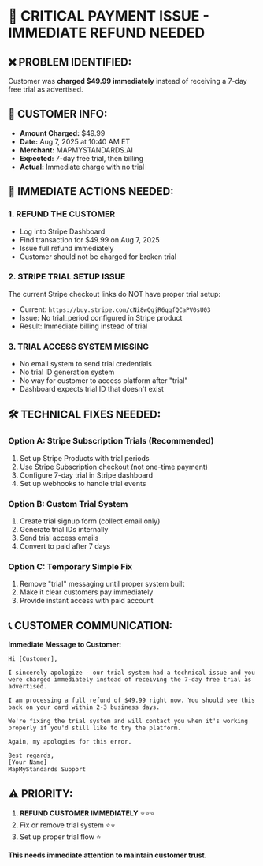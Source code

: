 # 🚨 CRITICAL PAYMENT ISSUE - IMMEDIATE REFUND NEEDED

## ❌ PROBLEM IDENTIFIED:
Customer was **charged $49.99 immediately** instead of receiving a 7-day free trial as advertised.

## 📧 CUSTOMER INFO:
- **Amount Charged:** $49.99
- **Date:** Aug 7, 2025 at 10:40 AM ET
- **Merchant:** MAPMYSTANDARDS.AI
- **Expected:** 7-day free trial, then billing
- **Actual:** Immediate charge with no trial

## 🔧 IMMEDIATE ACTIONS NEEDED:

### 1. **REFUND THE CUSTOMER**
- Log into Stripe Dashboard
- Find transaction for $49.99 on Aug 7, 2025
- Issue full refund immediately
- Customer should not be charged for broken trial

### 2. **STRIPE TRIAL SETUP ISSUE**
The current Stripe checkout links do NOT have proper trial setup:
- Current: `https://buy.stripe.com/cNi8wQgjR6qqfQCaPV0sU03`
- Issue: No trial_period configured in Stripe product
- Result: Immediate billing instead of trial

### 3. **TRIAL ACCESS SYSTEM MISSING**
- No email system to send trial credentials
- No trial ID generation system
- No way for customer to access platform after "trial"
- Dashboard expects trial ID that doesn't exist

## 🛠️ TECHNICAL FIXES NEEDED:

### **Option A: Stripe Subscription Trials (Recommended)**
1. Set up Stripe Products with trial periods
2. Use Stripe Subscription checkout (not one-time payment)
3. Configure 7-day trial in Stripe dashboard
4. Set up webhooks to handle trial events

### **Option B: Custom Trial System**
1. Create trial signup form (collect email only)
2. Generate trial IDs internally
3. Send trial access emails
4. Convert to paid after 7 days

### **Option C: Temporary Simple Fix**
1. Remove "trial" messaging until proper system built
2. Make it clear customers pay immediately
3. Provide instant access with paid account

## 📞 CUSTOMER COMMUNICATION:

**Immediate Message to Customer:**
```
Hi [Customer],

I sincerely apologize - our trial system had a technical issue and you were charged immediately instead of receiving the 7-day free trial as advertised.

I am processing a full refund of $49.99 right now. You should see this back on your card within 2-3 business days.

We're fixing the trial system and will contact you when it's working properly if you'd still like to try the platform.

Again, my apologies for this error.

Best regards,
[Your Name]
MapMyStandards Support
```

## ⚠️ PRIORITY: 
1. **REFUND CUSTOMER IMMEDIATELY** ⭐⭐⭐
2. Fix or remove trial system ⭐⭐
3. Set up proper trial flow ⭐

**This needs immediate attention to maintain customer trust.**
